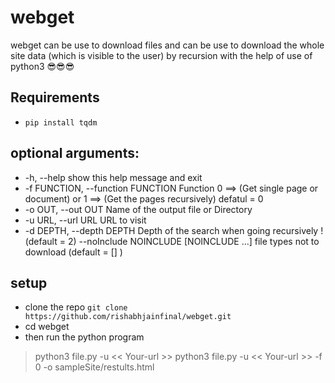 # webget
webget can be use to download files and can be use to download the whole site data (which is visible to the user) by recursion with the help of use of python3 😎😎😎

## Requirements
  - `pip install tqdm`

## optional arguments:
 - -h, --help            show this help message and exit
 - -f FUNCTION, --function FUNCTION
                        Function 0 ==> (Get single page or document) or 1 ==> (Get the pages recursively) defatul = 0
 - -o OUT, --out OUT     Name of the output file or Directory
 - -u URL, --url URL     URL to visit
 - -d DEPTH, --depth DEPTH
                        Depth of the search when going recursively ! (default = 2)
  --noInclude NOINCLUDE [NOINCLUDE ...]
                        file types not to download (default = [] )

## setup
  - clone the repo `git clone https://github.com/rishabhjainfinal/webget.git `
  - cd webget
  - then run the python program 
  > python3 file.py -u << Your-url >>
  > python3 file.py -u << Your-url >> -f 0 -o sampleSite/restults.html
